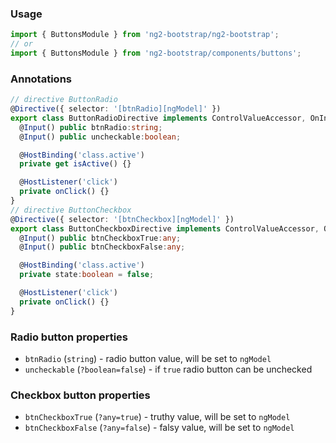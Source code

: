 ### Usage
```typescript
import { ButtonsModule } from 'ng2-bootstrap/ng2-bootstrap';
// or
import { ButtonsModule } from 'ng2-bootstrap/components/buttons';
```
### Annotations
```typescript
// directive ButtonRadio
@Directive({ selector: '[btnRadio][ngModel]' })
export class ButtonRadioDirective implements ControlValueAccessor, OnInit {
  @Input() public btnRadio:string;
  @Input() public uncheckable:boolean;

  @HostBinding('class.active')
  private get isActive() {}

  @HostListener('click')
  private onClick() {}
}
// directive ButtonCheckbox
@Directive({ selector: '[btnCheckbox][ngModel]' })
export class ButtonCheckboxDirective implements ControlValueAccessor, OnInit {
  @Input() public btnCheckboxTrue:any;
  @Input() public btnCheckboxFalse:any;

  @HostBinding('class.active')
  private state:boolean = false;

  @HostListener('click')
  private onClick() {}
}
```

### Radio button properties
  - `btnRadio` (`string`) - radio button value, will be set to `ngModel`
  - `uncheckable` (`?boolean=false`) - if `true` radio button can be unchecked

### Checkbox button properties
  - `btnCheckboxTrue` (`?any=true`) - truthy value, will be set to `ngModel`
  - `btnCheckboxFalse` (`?any=false`) - falsy value, will be set to `ngModel`
